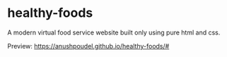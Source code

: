 # healthy-foods
A modern virtual food service website built only using pure html and css.

Preview: https://anushpoudel.github.io/healthy-foods/#
